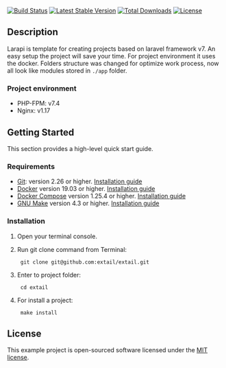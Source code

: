 [![Build Status](https://travis-ci.org/extale/extale.svg?branch=master)](https://travis-ci.org/github/extail/extail)
[![Latest Stable Version](https://poser.pugx.org/extale/extale/v)](//packagist.org/packages/extale/extale)
[![Total Downloads](https://poser.pugx.org/extale/extale/downloads)](//packagist.org/packages/extale/extale)
[![License](https://poser.pugx.org/extale/extale/license)](//packagist.org/packages/extale/extale)

## Description

Larapi is template for creating projects based on laravel framework v7. 
An easy setup the project will save your time. For project environment it uses the docker.
Folders structure was changed for optimize work process, now all look like modules stored in `./app` folder.

### Project environment

- PHP-FPM: v7.4
- Nginx: v1.17

## Getting Started

This section provides a high-level quick start guide. 

### Requirements

- [Git](https://git-scm.com/): version 2.26 or higher.
    [Installation guide](https://git-scm.com/book/en/v2)
- [Docker](https://docs.docker.com/engine/) version 19.03 or higher.
    [Installation guide](https://docs.docker.com/engine/install/)
- [Docker Compose](https://docs.docker.com/compose/) version 1.25.4 or higher. 
    [Installation guide](https://docs.docker.com/compose/install/)
- [GNU Make](https://www.gnu.org/software/make/) version 4.3 or higher.
    [Installation guide](https://www.gnu.org/software/make/manual/html_node/Install-Command-Categories.html)

### Installation

1. Open your terminal console.
2. Run git clone command from Terminal:

        git clone git@github.com:extail/extail.git

3. Enter to project folder:

        cd extail
        
4. For install a project:

        make install

## License

This example project is open-sourced software licensed under the [MIT license](https://opensource.org/licenses/MIT).
